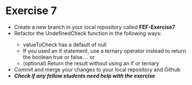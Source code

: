 # Exercise 7
<ul>
    <li>Create a new branch in your local repository called <strong>FEF-Exercise7</strong></li>
    <li>Refactor the UndefinedCheck function in the following ways: </li>
    <ul>
        <li>valueToCheck has a default of null</li>
        <li>If you used an if statement, use a ternary operator instead to return the boolean true or false.... or</li>
        <li>(optional) Return the result without using an if or ternary</li>
    </ul>
    <li>Commit and merge your changes to your local repository and Github</li>
    <li><em><strong>Check if any fellow students need help with the exercise</strong></em></li>
</ul>